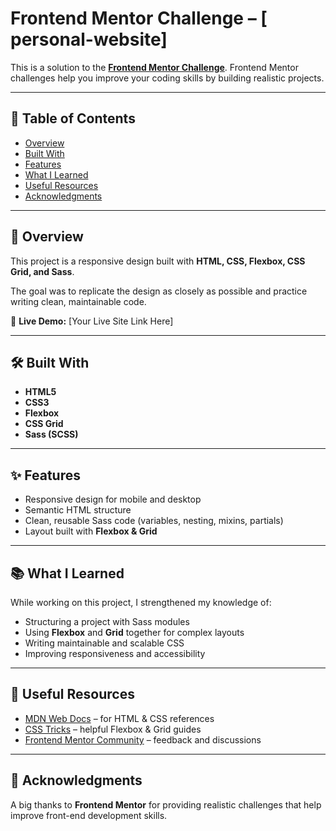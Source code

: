 # Frontend Mentor Challenge – [ personal-website]

This is a solution to the **[Frontend Mentor Challenge](https://www.frontendmentor.io/)**. Frontend Mentor challenges help you improve your coding skills by building realistic projects.

---

## 📌 Table of Contents

- [Overview](#overview)
- [Built With](#built-with)
- [Features](#features)
- [What I Learned](#what-i-learned)
- [Useful Resources](#useful-resources)
- [Acknowledgments](#acknowledgments)

---

## 🚀 Overview

This project is a responsive design built with **HTML, CSS, Flexbox, CSS Grid, and Sass**.

The goal was to replicate the design as closely as possible and practice writing clean, maintainable code.

🔗 **Live Demo:** [Your Live Site Link Here]

---

## 🛠️ Built With

- **HTML5**
- **CSS3**
- **Flexbox**
- **CSS Grid**
- **Sass (SCSS)**

---

## ✨ Features

- Responsive design for mobile and desktop
- Semantic HTML structure
- Clean, reusable Sass code (variables, nesting, mixins, partials)
- Layout built with **Flexbox & Grid**

---

## 📚 What I Learned

While working on this project, I strengthened my knowledge of:

- Structuring a project with Sass modules
- Using **Flexbox** and **Grid** together for complex layouts
- Writing maintainable and scalable CSS
- Improving responsiveness and accessibility

---

## 🔗 Useful Resources

- [MDN Web Docs](https://developer.mozilla.org/) – for HTML & CSS references
- [CSS Tricks](https://css-tricks.com/) – helpful Flexbox & Grid guides
- [Frontend Mentor Community](https://www.frontendmentor.io/community) – feedback and discussions

---

## 🙌 Acknowledgments

A big thanks to **Frontend Mentor** for providing realistic challenges that help improve front-end development skills.
